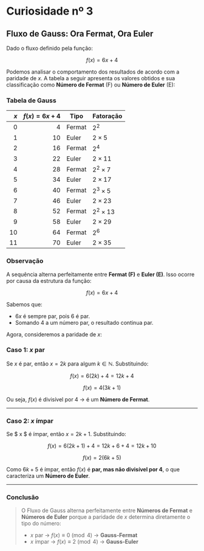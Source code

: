 # Curiosidade nº 3

## Fluxo de Gauss: Ora Fermat, Ora Euler

Dado o fluxo definido pela função:

$$
f(x) = 6x + 4
$$

Podemos analisar o comportamento dos resultados de acordo com a paridade de $x$. A tabela a seguir apresenta os valores obtidos e sua classificação como **Número de Fermat** (F) ou **Número de Euler** (E):

### Tabela de Gauss

| $x$ | $f(x) = 6x + 4$ | Tipo        | Fatoração     |
|------:|------------------:|-------------|----------------|
| 0     | 4                | Fermat      | $2^2$        |
| 1     | 10               | Euler       | $2 \times 5$ |
| 2     | 16               | Fermat      | $2^4$        |
| 3     | 22               | Euler       | $2 \times 11$|
| 4     | 28               | Fermat      | $2^2 \times 7$|
| 5     | 34               | Euler       | $2 \times 17$|
| 6     | 40               | Fermat      | $2^3 \times 5$|
| 7     | 46               | Euler       | $2 \times 23$|
| 8     | 52               | Fermat      | $2^2 \times 13$|
| 9     | 58               | Euler       | $2 \times 29$|
| 10    | 64               | Fermat      | $2^6$        |
| 11    | 70               | Euler       | $2 \times 35$|

### Observação

A sequência alterna perfeitamente entre **Fermat (F)** e **Euler (E)**. Isso ocorre por causa da estrutura da função:

$$
f(x) = 6x + 4
$$

Sabemos que:
- $6x$ é sempre par, pois 6 é par.
- Somando 4 a um número par, o resultado continua par.

Agora, consideremos a paridade de $x$:

### Caso 1: $x$ par
Se $x$ é par, então $x = 2k$ para algum $k \in \mathbb{N}$. Substituindo:

$$
f(x) = 6(2k) + 4 = 12k + 4
$$

$$
f(x) = 4(3k + 1)
$$

Ou seja, $f(x)$ é divisível por 4 → é um **Número de Fermat**.

---

### Caso 2: $x$ ímpar
Se $ x $ é ímpar, então $x = 2k + 1$. Substituindo:

$$
f(x) = 6(2k + 1) + 4 = 12k + 6 + 4 = 12k + 10
$$

$$
f(x) = 2(6k + 5)
$$

Como $6k + 5$ é ímpar, então $f(x)$ é **par, mas não divisível por 4**, o que caracteriza um **Número de Euler**.

---

### Conclusão

> O Fluxo de Gauss alterna perfeitamente entre **Números de Fermat** e **Números de Euler** porque a paridade de $x$ determina diretamente o tipo do número:
>
> - $x$ par → $f(x) \equiv 0 \pmod{4}$ → **Gauss-Fermat**
> - $x$ ímpar → $f(x) \equiv 2 \pmod{4}$ → **Gauss-Euler**